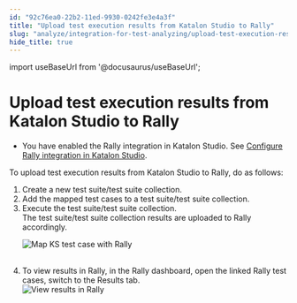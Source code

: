 ```yaml
---
id: "92c76ea0-22b2-11ed-9930-0242fe3e4a3f"
title: "Upload test execution results from Katalon Studio to Rally"
slug: "analyze/integration-for-test-analyzing/upload-test-execution-results-from-katalon-studio-to-rally"
hide_title: true
---
```

import useBaseUrl from '@docusaurus/useBaseUrl';


# <a id="task-6070" class="anchor_top_offset"/><a id="ariaid-title1" class="anchor_top_offset"/>Upload test execution results from Katalon Studio to Rally

<div xmlns="http://www.w3.org/1999/xhtml" className="section prereq p">
  <ul className="ul"><li className="li">
      <p className="p">You have enabled the Rally integration in <span className="ph">Katalon Studio</span>. See <a className="xref" href="/docs/organize/integration-for-organizing-tests/configure-rally-integration-in-katalon-studio">Configure Rally integration in <span className="ph">Katalon Studio</span></a>.</p>
    </li></ul>
</div>
<section xmlns="http://www.w3.org/1999/xhtml" className="section context">To upload test execution results from <span className="ph">Katalon Studio</span> to Rally, do as follows:</section> 
<ol xmlns="http://www.w3.org/1999/xhtml" className="ol steps"><li className="li step stepexpand"><span className="ph cmd">Create a new test suite/test suite collection.</span></li><li className="li step stepexpand"><span className="ph cmd">Add the mapped test cases to a test suite/test suite collection.</span></li><li className="li step stepexpand"><span className="ph cmd">Execute the test suite/test suite collection.</span><div className="itemgroup stepresult">The test suite/test suite collection results are uploaded to Rally accordingly.<p className="p"><img className="image" src={useBaseUrl("https://github.com/katalon-studio/docs-images/raw/master/katalon-studio/docs/rally-integration/KS-RALLY-Test-results-uploaded-to-Rally.png")} alt="Map KS test case with Rally" /><br /><br /></p></div></li><li className="li step stepexpand"><span className="ph cmd">To view results in Rally, in the Rally dashboard, open the linked Rally test cases, switch to the <span className="ph uicontrol">Results</span> tab.</span><div className="itemgroup stepxmp"><img className="image" src={useBaseUrl("https://github.com/katalon-studio/docs-images/raw/master/katalon-studio/docs/rally-integration/KS-RALLY-View-results-in-Rally.png")} alt="View results in Rally" /><br /><br /></div></li></ol> 

